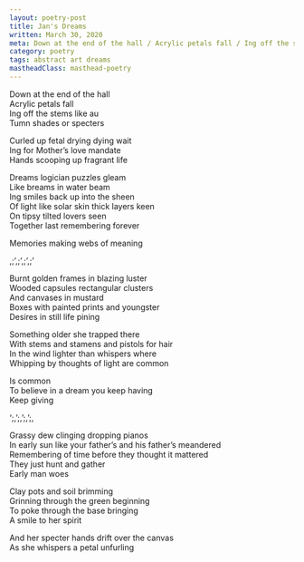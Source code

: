 ```yaml
---
layout: poetry-post
title: Jan's Dreams
written: March 30, 2020
meta: Down at the end of the hall / Acrylic petals fall / Ing off the stems like au / Tumn shades or specters
category: poetry
tags: abstract art dreams
mastheadClass: masthead-poetry
---
```


Down at the end of the hall <br>
Acrylic petals fall <br>
Ing off the stems like au <br>
Tumn shades or specters

Curled up fetal drying dying wait <br>
Ing for Mother’s love mandate <br>
Hands scooping up fragrant life

Dreams logician puzzles gleam <br>
Like breams in water beam <br>
Ing smiles back up into the sheen <br>
Of light like solar skin thick layers keen <br>
On tipsy tilted lovers seen <br>
Together last remembering forever

Memories making webs of meaning

,;’,;’,;’,;’

Burnt golden frames in blazing luster <br>
Wooded capsules rectangular clusters <br>
And canvases in mustard <br>
Boxes with painted prints and youngster <br>
Desires in still life pining

Something older she trapped there <br>
With stems and stamens and pistols for hair <br>
In the wind lighter than whispers where <br>
Whipping by thoughts of light are common

Is common <br>
To believe in a dream you keep having <br>
Keep giving

‘;,’;,’;,’;,

Grassy dew clinging dropping pianos <br>
In early sun like your father’s and his father’s meandered <br>
Remembering of time before they thought it mattered <br>
They just hunt and gather <br>
Early man woes

Clay pots and soil brimming <br>
Grinning through the green beginning <br>
To poke through the base bringing <br>
A smile to her spirit

And her specter hands drift over the canvas <br>
As she whispers a petal unfurling

